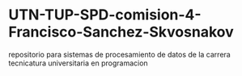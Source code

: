 # UTN-TUP-SPD-comision-4-Francisco-Sanchez-Skvosnakov
repositorio para sistemas de procesamiento de datos de la carrera tecnicatura universitaria en programacion
